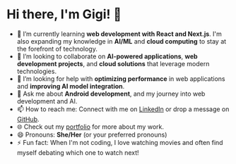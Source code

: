 # Hi there, I'm Gigi! 👋

- 🌱 I’m currently learning **web development with React and Next.js**. I'm also expanding my knowledge in **AI/ML** and **cloud computing** to stay at the forefront of technology.
- 👯 I’m looking to collaborate on **AI-powered applications**, **web development projects**, and **cloud solutions** that leverage modern technologies.
- 🤔 I’m looking for help with **optimizing performance** in web applications and **improving AI model integration**.
- 💬 Ask me about **Android development**, and my journey into web development and AI.
- 📫 How to reach me: Connect with me on [LinkedIn](https://www.linkedin.com/in/gigi-wang-tech/) or drop a message on [GitHub](https://github.com/shop2008).
- 🌐 Check out my [portfolio](https://www.gigitech.me/) for more about my work.
- 😄 Pronouns: **She/Her** (or your preferred pronouns)
- ⚡ Fun fact: When I'm not coding, I love watching movies and often find myself debating which one to watch next!
